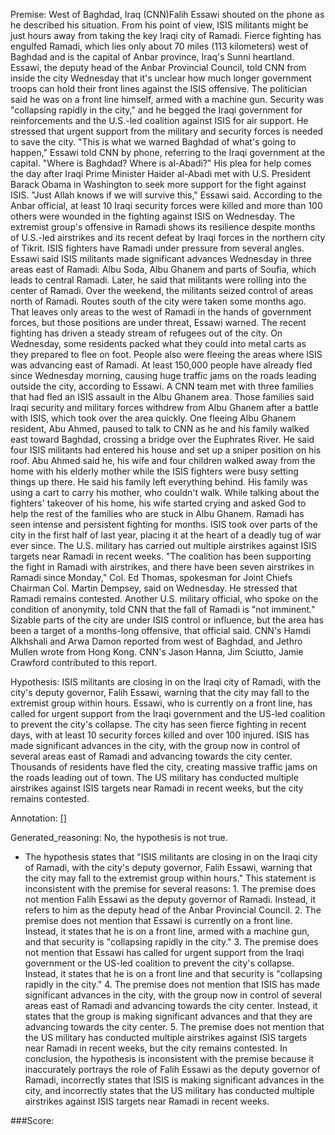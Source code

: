 
Premise:
West of Baghdad, Iraq (CNN)Falih Essawi shouted on the phone as he described his situation. From his point of view, ISIS militants might be just hours away from taking the key Iraqi city of Ramadi. Fierce fighting has engulfed Ramadi, which lies only about 70 miles (113 kilometers) west of Baghdad and is the capital of Anbar province, Iraq's Sunni heartland. Essawi, the deputy head of the Anbar Provincial Council, told CNN from inside the city Wednesday that it's unclear how much longer government troops can hold their front lines against the ISIS offensive. The politician said he was on a front line himself, armed with a machine gun. Security was "collapsing rapidly in the city," and he begged the Iraqi government for reinforcements and the U.S.-led coalition against ISIS for air support. He stressed that urgent support from the military and security forces is needed to save the city. "This is what we warned Baghdad of what's going to happen," Essawi told CNN by phone, referring to the Iraqi government at the capital. "Where is Baghdad? Where is al-Abadi?" His plea for help comes the day after Iraqi Prime Minister Haider al-Abadi met with U.S. President Barack Obama in Washington to seek more support for the fight against ISIS. "Just Allah knows if we will survive this," Essawi said. According to the Anbar official, at least 10 Iraqi security forces were killed and more than 100 others were wounded in the fighting against ISIS on Wednesday. The extremist group's offensive in Ramadi shows its resilience despite months of U.S.-led airstrikes and its recent defeat by Iraqi forces in the northern city of Tikrit. ISIS fighters have Ramadi under pressure from several angles. Essawi said ISIS militants made significant advances Wednesday in three areas east of Ramadi: Albu Soda, Albu Ghanem and parts of Soufia, which leads to central Ramadi. Later, he said that militants were rolling into the center of Ramadi. Over the weekend, the militants seized control of areas north of Ramadi. Routes south of the city were taken some months ago. That leaves only areas to the west of Ramadi in the hands of government forces, but those positions are under threat, Essawi warned. The recent fighting has driven a steady stream of refugees out of the city. On Wednesday, some residents packed what they could into metal carts as they prepared to flee on foot. People also were fleeing the areas where ISIS was advancing east of Ramadi. At least 150,000 people have already fled since Wednesday morning, causing huge traffic jams on the roads leading outside the city, according to Essawi. A CNN team met with three families that had fled an ISIS assault in the Albu Ghanem area. Those families said Iraqi security and military forces withdrew from Albu Ghanem after a battle with ISIS, which took over the area quickly. One fleeing Albu Ghanem resident, Abu Ahmed, paused to talk to CNN as he and his family walked east toward Baghdad, crossing a bridge over the Euphrates River. He said four ISIS militants had entered his house and set up a sniper position on his roof. Abu Ahmed said he, his wife and four children walked away from the home with his elderly mother while the ISIS fighters were busy setting things up there. He said his family left everything behind. His family was using a cart to carry his mother, who couldn't walk. While talking about the fighters' takeover of his home, his wife started crying and asked God to help the rest of the families who are stuck in Albu Ghanem. Ramadi has seen intense and persistent fighting for months. ISIS took over parts of the city in the first half of last year, placing it at the heart of a deadly tug of war ever since. The U.S. military has carried out multiple airstrikes against ISIS targets near Ramadi in recent weeks. "The coalition has been supporting the fight in Ramadi with airstrikes, and there have been seven airstrikes in Ramadi since Monday," Col. Ed Thomas, spokesman for Joint Chiefs Chairman Col. Martin Dempsey, said on Wednesday. He stressed that Ramadi remains contested. Another U.S. military official, who spoke on the condition of anonymity, told CNN that the fall of Ramadi is "not imminent." Sizable parts of the city are under ISIS control or influence, but the area has been a target of a months-long offensive, that official said. CNN's Hamdi Alkhshali and Arwa Damon reported from west of Baghdad, and Jethro Mullen wrote from Hong Kong. CNN's Jason Hanna, Jim Sciutto, Jamie Crawford contributed to this report.


Hypothesis:
ISIS militants are closing in on the Iraqi city of Ramadi, with the city's deputy governor, Falih Essawi, warning that the city may fall to the extremist group within hours. Essawi, who is currently on a front line, has called for urgent support from the Iraqi government and the US-led coalition to prevent the city's collapse. The city has seen fierce fighting in recent days, with at least 10 security forces killed and over 100 injured. ISIS has made significant advances in the city, with the group now in control of several areas east of Ramadi and advancing towards the city center. Thousands of residents have fled the city, creating massive traffic jams on the roads leading out of town. The US military has conducted multiple airstrikes against ISIS targets near Ramadi in recent weeks, but the city remains contested.

Annotation:
[]

Generated_reasoning:
No, the hypothesis is not true. 
- The hypothesis states that "ISIS militants are closing in on the Iraqi city of Ramadi, with the city's deputy governor, Falih Essawi, warning that the city may fall to the extremist group within hours." This statement is inconsistent with the premise for several reasons: 1. The premise does not mention Falih Essawi as the deputy governor of Ramadi. Instead, it refers to him as the deputy head of the Anbar Provincial Council. 2. The premise does not mention that Essawi is currently on a front line. Instead, it states that he is on a front line, armed with a machine gun, and that security is "collapsing rapidly in the city." 3. The premise does not mention that Essawi has called for urgent support from the Iraqi government or the US-led coalition to prevent the city's collapse. Instead, it states that he is on a front line and that security is "collapsing rapidly in the city." 4. The premise does not mention that ISIS has made significant advances in the city, with the group now in control of several areas east of Ramadi and advancing towards the city center. Instead, it states that the group is making significant advances and that they are advancing towards the city center. 5. The premise does not mention that the US military has conducted multiple airstrikes against ISIS targets near Ramadi in recent weeks, but the city remains contested. In conclusion, the hypothesis is inconsistent with the premise because it inaccurately portrays the role of Falih Essawi as the deputy governor of Ramadi, incorrectly states that ISIS is making significant advances in the city, and incorrectly states that the US military has conducted multiple airstrikes against ISIS targets near Ramadi in recent weeks.

###Score:
